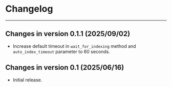 # Changelog

______________________________________________________________________

## Changes in version 0.1.1 (2025/09/02)

- Increase default timeout in `wait_for_indexing` method and `auto_index_timeout` parameter to 60 seconds.

## Changes in version 0.1 (2025/06/16)

- Initial release.

